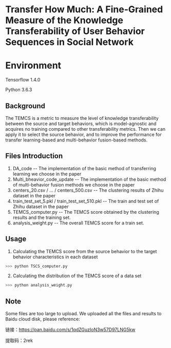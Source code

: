 # Transfer How Much: A Fine-Grained Measure of the Knowledge Transferability of User Behavior Sequences in Social Network


# Environment

Tensorflow 1.4.0


Python 3.6.3





## Background
The TEMCS is a metric to measure the level of knowledge transferability between the source and target behaviors, which is model-agnostic and acquires no training compared to other transferability metrics. Then we can apply it to select the source behavior, and to improve the performance for transfer learning-based and multi-behavior fusion-based methods. 



## Files Introduction 
1. DA_code                                              -- The implementation of the basic method of transferring learning we choose in the paper
2. Multi_bheavior_code_update                           -- The implementation of the basic method of multi-behavior fusion methods we choose in the paper
3. centers_20.csv / ... / centers_500.csv               -- The clustering results of Zhihu dataset in the paper
4. train_test_set_5.pkl / train_test_set_510.pkl        -- The train and test set of Zhihu dataset in the paper
5. TEMCS_computer.py                                    -- The TEMCS score obtained by the clustering results and the training set.
6. analysis_weight.py                                   -- The overall TEMCS score for a train set.



## Usage

1. Calculating the TEMCS score from the source behavior to the target behavior characteristics in each dataset

```sh
>>> python TSCS_computer.py
```

2. Calculating the distribution of  the TEMCS score of a data set
```sh
>>> python analysis_weight.py
```

## Note
Some files are too large to upload. We uploaded all the files and results to Baidu cloud disk, please reference:


链接：https://pan.baidu.com/s/1qdZGuzIoN3w57D97LNG5kw 


提取码：2rek
